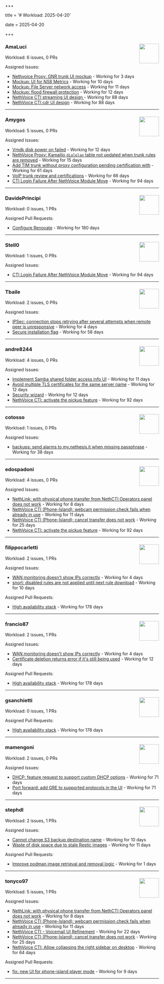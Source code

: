 +++

title = '# Workload: 2025-04-20'

date = 2025-04-20

+++

### AmaLuci <img src='https://avatars.githubusercontent.com/u/166636295?v=4&s=64' width='64' height='64' style='float:right;' /> ###
Workload: 6 issues, 0 PRs


Assigned Issues:
- [Nethvoice Proxy: GNR trunk UI mockup](https://github.com/NethServer/dev/issues/7411) - Working for 3 days
- [Mockup: UI for NS8 Metrics](https://github.com/NethServer/dev/issues/7395) - Working for 10 days
- [Mockup: File Server network access](https://github.com/NethServer/dev/issues/7389) - Working for 11 days
- [Mockup: flood firewall protection](https://github.com/NethServer/nethsecurity/issues/1160) - Working for 12 days
- [NethVoice CTI streaming UI design ](https://github.com/NethServer/dev/issues/7272) - Working for 88 days
- [NethVoice CTI cdr UI design](https://github.com/NethServer/dev/issues/7271) - Working for 88 days
---

### Amygos <img src='https://avatars.githubusercontent.com/u/510232?v=4&s=64' width='64' height='64' style='float:right;' /> ###
Workload: 5 issues, 0 PRs


Assigned Issues:
- [Vmdk disk power on failed](https://github.com/NethServer/dev/issues/7380) - Working for 12 days
- [NethVoice Proxy: Kamailio `dialplan` table not updated when trunk rules are removed](https://github.com/NethServer/dev/issues/7379) - Working for 15 days
- [Add TIM trunk without proxy configuration pending certification with](https://github.com/NethServer/dev/issues/7321) - Working for 61 days
- [VoIP trunk review and certifications](https://github.com/NethServer/dev/issues/7310) - Working for 66 days
- [CTI Login Failure After NethVoice Module Move](https://github.com/NethServer/dev/issues/7258) - Working for 94 days
---

### DavidePrincipi <img src='https://avatars.githubusercontent.com/u/2920838?v=4&s=64' width='64' height='64' style='float:right;' /> ###
Workload: 0 issues, 1 PRs


Assigned Pull Requests:
- [Configure Renovate](https://github.com/NethServer/ns8-passbolt/pull/1) - Working for 180 days
---

### Stell0 <img src='https://avatars.githubusercontent.com/u/4547897?v=4&s=64' width='64' height='64' style='float:right;' /> ###
Workload: 1 issues, 0 PRs


Assigned Issues:
- [CTI Login Failure After NethVoice Module Move](https://github.com/NethServer/dev/issues/7258) - Working for 94 days
---

### Tbaile <img src='https://avatars.githubusercontent.com/u/8052641?v=4&s=64' width='64' height='64' style='float:right;' /> ###
Workload: 2 issues, 0 PRs


Assigned Issues:
- [IPSec: connection stops retrying after several attempts when remote peer is unresponsive](https://github.com/NethServer/nethsecurity/issues/1179) - Working for 4 days
- [Secure installation flag](https://github.com/NethServer/nethsecurity/issues/1088) - Working for 58 days
---

### andre8244 <img src='https://avatars.githubusercontent.com/u/4612169?v=4&s=64' width='64' height='64' style='float:right;' /> ###
Workload: 4 issues, 0 PRs


Assigned Issues:
- [Implement Samba shared folder access info UI](https://github.com/NethServer/dev/issues/7394) - Working for 11 days
- [Avoid multiple TLS certificates for the same server name](https://github.com/NethServer/dev/issues/7383) - Working for 12 days
- [Security wizard](https://github.com/NethServer/nethsecurity/issues/1157) - Working for 12 days
- [NethVoice CTI: activate the pickup feature](https://github.com/NethServer/dev/issues/7262) - Working for 92 days
---

### cotosso <img src='https://avatars.githubusercontent.com/u/7226896?v=4&s=64' width='64' height='64' style='float:right;' /> ###
Workload: 1 issues, 0 PRs


Assigned Issues:
- [backups: send alarms to my.nethesis.it when missing passphrase](https://github.com/NethServer/nethsecurity/issues/1119) - Working for 38 days
---

### edospadoni <img src='https://avatars.githubusercontent.com/u/6152486?v=4&s=64' width='64' height='64' style='float:right;' /> ###
Workload: 4 issues, 0 PRs


Assigned Issues:
- [NethLink: with physical phone transfer from NethCTI Operators panel does not work](https://github.com/NethServer/dev/issues/7403) - Working for 8 days
- [NethVoice CTI (Phone-Island): webcam permission check fails when already in use](https://github.com/NethServer/dev/issues/7393) - Working for 11 days
- [NethVoice CTI (Phone-Island): cancel transfer does not work](https://github.com/NethServer/dev/issues/7358) - Working for 25 days
- [NethVoice CTI: activate the pickup feature](https://github.com/NethServer/dev/issues/7262) - Working for 92 days
---

### filippocarletti <img src='https://avatars.githubusercontent.com/u/106798?v=4&s=64' width='64' height='64' style='float:right;' /> ###
Workload: 2 issues, 1 PRs


Assigned Issues:
- [WAN monitoring doesn't show IPs correctly](https://github.com/NethServer/nethsecurity/issues/1175) - Working for 4 days
- [snort: disabled rules are not applied until next rule download](https://github.com/NethServer/nethsecurity/issues/1165) - Working for 10 days

Assigned Pull Requests:
- [High availability stack](https://github.com/NethServer/nethsecurity/pull/871) - Working for 178 days
---

### francio87 <img src='https://avatars.githubusercontent.com/u/42090061?v=4&s=64' width='64' height='64' style='float:right;' /> ###
Workload: 2 issues, 1 PRs


Assigned Issues:
- [WAN monitoring doesn't show IPs correctly](https://github.com/NethServer/nethsecurity/issues/1175) - Working for 4 days
- [Certificate deletion returns error if it's still being used](https://github.com/NethServer/nethsecurity/issues/1156) - Working for 12 days

Assigned Pull Requests:
- [High availability stack](https://github.com/NethServer/nethsecurity/pull/871) - Working for 178 days
---

### gsanchietti <img src='https://avatars.githubusercontent.com/u/804596?v=4&s=64' width='64' height='64' style='float:right;' /> ###
Workload: 0 issues, 1 PRs


Assigned Pull Requests:
- [High availability stack](https://github.com/NethServer/nethsecurity/pull/871) - Working for 178 days
---

### mamengoni <img src='https://avatars.githubusercontent.com/u/11334228?v=4&s=64' width='64' height='64' style='float:right;' /> ###
Workload: 2 issues, 0 PRs


Assigned Issues:
- [DHCP: feature request to support custom DHCP options](https://github.com/NethServer/nethsecurity/issues/1070) - Working for 71 days
- [Port forward: add GRE to supported protocols in the UI](https://github.com/NethServer/nethsecurity/issues/1069) - Working for 71 days
---

### stephdl <img src='https://avatars.githubusercontent.com/u/3164851?v=4&s=64' width='64' height='64' style='float:right;' /> ###
Workload: 2 issues, 1 PRs


Assigned Issues:
- [Cannot change S3 backup destination name](https://github.com/NethServer/dev/issues/7397) - Working for 10 days
- [Waste of disk space due to stale Restic images](https://github.com/NethServer/dev/issues/7391) - Working for 11 days

Assigned Pull Requests:
- [Improve podman image retrieval and removal logic](https://github.com/NethServer/ns8-core/pull/867) - Working for 1 days
---

### tonyco97 <img src='https://avatars.githubusercontent.com/u/36625268?v=4&s=64' width='64' height='64' style='float:right;' /> ###
Workload: 5 issues, 1 PRs


Assigned Issues:
- [NethLink: with physical phone transfer from NethCTI Operators panel does not work](https://github.com/NethServer/dev/issues/7403) - Working for 8 days
- [NethVoice CTI (Phone-Island): webcam permission check fails when already in use](https://github.com/NethServer/dev/issues/7393) - Working for 11 days
- [NethVoice CTI - Voicemail UI Refinement](https://github.com/NethServer/dev/issues/7368) - Working for 22 days
- [NethVoice CTI (Phone-Island): cancel transfer does not work](https://github.com/NethServer/dev/issues/7358) - Working for 25 days
- [NethVoice CTI: Allow collapsing the right sidebar on desktop](https://github.com/NethServer/dev/issues/7317) - Working for 64 days

Assigned Pull Requests:
- [fix: new UI for phone-island player mode](https://github.com/nethesis/phone-island/pull/93) - Working for 9 days
---

